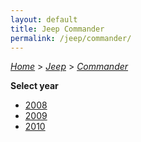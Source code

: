 ```yaml
---
layout: default
title: Jeep Commander
permalink: /jeep/commander/
---
```

[*Home*](/) > [*Jeep*](/jeep/) > [*Commander*](/jeep/commander/)

**Select year**

- [2008](/jeep/commander/2008/)
- [2009](/jeep/commander/2009/)
- [2010](/jeep/commander/2010/)